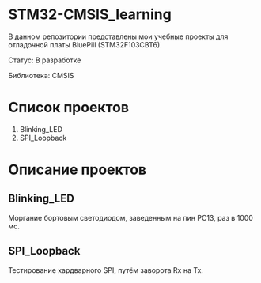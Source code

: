 # STM32-CMSIS_learning
В данном репозитории представлены мои учебные проекты для отладочной платы BluePill (STM32F103CBT6)

Статус: В разработке

Библиотека: CMSIS

# Список проектов
1. Blinking_LED
2. SPI_Loopback

# Описание проектов
## Blinking_LED
Моргание бортовым светодиодом, заведенным на пин PC13, раз в 1000 мс.

## SPI_Loopback
Тестирование хардварного SPI, путём заворота Rx на Tx.
